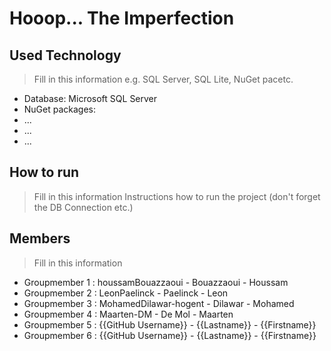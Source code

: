 # Hooop... The Imperfection

## Used Technology
> Fill in this information e.g. SQL Server, SQL Lite, NuGet pacetc.
- Database: Microsoft SQL Server
- NuGet packages:
 - ...
 - ...
 - ...

## How to run
> Fill in this information
Instructions how to run the project (don't forget the DB Connection etc.)

## Members
> Fill in this information
- Groupmember 1 : houssamBouazzaoui - Bouazzaoui - Houssam 
- Groupmember 2 : LeonPaelinck - Paelinck - Leon
- Groupmember 3 : MohamedDilawar-hogent - Dilawar - Mohamed
- Groupmember 4 : Maarten-DM - De Mol - Maarten
- Groupmember 5 : {{GitHub Username}} - {{Lastname}} - {{Firstname}}
- Groupmember 6 : {{GitHub Username}} - {{Lastname}} - {{Firstname}}
